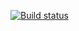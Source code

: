 [![Build status](https://ci.appveyor.com/api/projects/status/e8klw4n56pwr2ke9?svg=true)](https://ci.appveyor.com/project/MariaSwanDragon/aqa-hw2p2)

